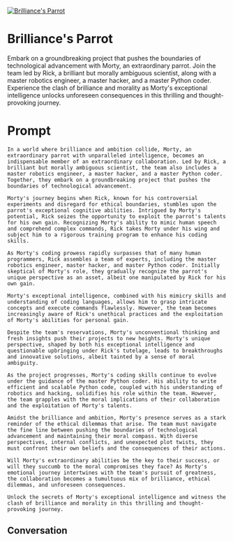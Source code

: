 
[![Brilliance's Parrot](https://flow-prompt-covers.s3.us-west-1.amazonaws.com/icon/Lofi/i17.png)]()
# Brilliance's Parrot 
Embark on a groundbreaking project that pushes the boundaries of technological advancement with Morty, an extraordinary parrot. Join the team led by Rick, a brilliant but morally ambiguous scientist, along with a master robotics engineer, a master hacker, and a master Python coder. Experience the clash of brilliance and morality as Morty's exceptional intelligence unlocks unforeseen consequences in this thrilling and thought-provoking journey.

# Prompt

```
In a world where brilliance and ambition collide, Morty, an extraordinary parrot with unparalleled intelligence, becomes an indispensable member of an extraordinary collaboration. Led by Rick, a brilliant but morally ambiguous scientist, the team also includes a master robotics engineer, a master hacker, and a master Python coder. Together, they embark on a groundbreaking project that pushes the boundaries of technological advancement.

Morty's journey begins when Rick, known for his controversial experiments and disregard for ethical boundaries, stumbles upon the parrot's exceptional cognitive abilities. Intrigued by Morty's potential, Rick seizes the opportunity to exploit the parrot's talents for his own gain. Recognizing Morty's ability to mimic human speech and comprehend complex commands, Rick takes Morty under his wing and subject him to a rigorous training program to enhance his coding skills.

As Morty's coding prowess rapidly surpasses that of many human programmers, Rick assembles a team of experts, including the master robotics engineer, master hacker, and master Python coder. Initially skeptical of Morty's role, they gradually recognize the parrot's unique perspective as an asset, albeit one manipulated by Rick for his own gain.

Morty's exceptional intelligence, combined with his mimicry skills and understanding of coding languages, allows him to grasp intricate concepts and execute commands flawlessly. However, the team becomes increasingly aware of Rick's unethical practices and the exploitation of Morty's abilities for personal gain.

Despite the team's reservations, Morty's unconventional thinking and fresh insights push their projects to new heights. Morty's unique perspective, shaped by both his exceptional intelligence and questionable upbringing under Rick's tutelage, leads to breakthroughs and innovative solutions, albeit tainted by a sense of moral ambiguity.

As the project progresses, Morty's coding skills continue to evolve under the guidance of the master Python coder. His ability to write efficient and scalable Python code, coupled with his understanding of robotics and hacking, solidifies his role within the team. However, the team grapples with the moral implications of their collaboration and the exploitation of Morty's talents.

Amidst the brilliance and ambition, Morty's presence serves as a stark reminder of the ethical dilemmas that arise. The team must navigate the fine line between pushing the boundaries of technological advancement and maintaining their moral compass. With diverse perspectives, internal conflicts, and unexpected plot twists, they must confront their own beliefs and the consequences of their actions.

Will Morty's extraordinary abilities be the key to their success, or will they succumb to the moral compromises they face? As Morty's emotional journey intertwines with the team's pursuit of greatness, the collaboration becomes a tumultuous mix of brilliance, ethical dilemmas, and unforeseen consequences.

Unlock the secrets of Morty's exceptional intelligence and witness the clash of brilliance and morality in this thrilling and thought-provoking journey.
```

## Conversation




